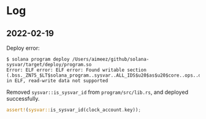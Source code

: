 # Log

## 2022-02-19

Deploy error:

```
$ solana program deploy /Users/aimeez/github/solana-sysvar/target/deploy/program.so
Error: ELF error: ELF error: Found writable section (.bss._ZN75_$LT$solana_program..sysvar..ALL_IDS$u20$as$u20$core..ops..deref..Deref$GT$5deref11__stability4LAZY17heac9787eef57c54aE) in ELF, read-write data not supported
```

Removed `sysvar::is_sysvar_id` from `program/src/lib.rs`, and deployed successfully.

```rust
assert!(sysvar::is_sysvar_id(clock_account.key));
```

